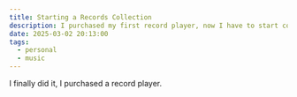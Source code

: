 ```yaml
---
title: Starting a Records Collection
description: I purchased my first record player, now I have to start collecting records
date: 2025-03-02 20:13:00
tags:
  - personal
  - music
---
```


I finally did it, I purchased a record player.
